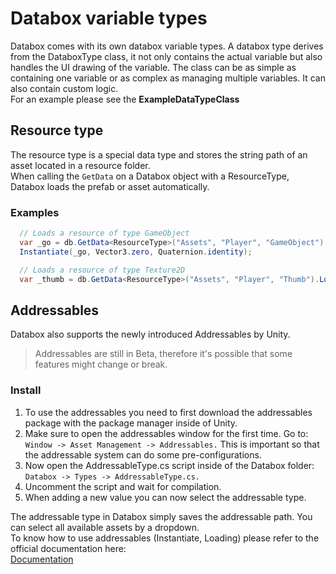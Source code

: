 # Databox variable types
Databox comes with its own databox variable types.
A databox type derives from the DataboxType class, it not only contains the actual variable but also handles the UI drawing of the variable.
The class can be as simple as containing one variable or as complex as managing multiple variables. It can also contain custom logic.  
For an example please see the **ExampleDataTypeClass**

## Resource type
The resource type is a special data type and stores the string path of an asset located in a resource folder.  
When calling the `GetData` on a Databox object with a ResourceType, Databox loads the prefab or asset automatically.

### Examples
```csharp
  // Loads a resource of type GameObject
  var _go = db.GetData<ResourceType>("Assets", "Player", "GameObject").Load() as GameObject;
  Instantiate(_go, Vector3.zero, Quaternion.identity);
```
  
```csharp
  // Loads a resource of type Texture2D
  var _thumb = db.GetData<ResourceType>("Assets", "Player", "Thumb").Load() as Texture2D;
```


## Addressables
Databox also supports the newly introduced Addressables by Unity.  
> Addressables are still in Beta, therefore it's possible that some features might change or break.

### Install

1. To use the addressables you need to first download the addressables package with the package manager inside of Unity.  
2. Make sure to open the addressables window for the first time. Go to: `Window -> Asset Management -> Addressables.` This is important so that the addressable system can do some pre-configurations.  
3. Now open the AddressableType.cs script inside of the Databox folder: `Databox -> Types -> AddressableType.cs.`  
4. Uncomment the script and wait for compilation.  
5. When adding a new value you can now select the addressable type.  

The addressable type in Databox simply saves the addressable path. You can select all available assets by a dropdown.  
To know how to use addressables (Instantiate, Loading) please refer to the official documentation here:  
[Documentation](https://docs.unity3d.com/Packages/com.unity.addressables@0.4/manual/index.html)
